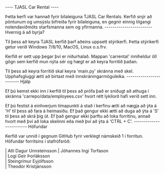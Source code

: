 

---- TJASL Car Rental ----

Þetta kerfi var hannað fyrir bílaleiguna TJASL Car Rentals. Kerfið snýr að pöntunum og umsýslu bifreiða fyrir bílaleiguna, en gegnir einnig tilgangi notendaviðmóts starfsmanna sem og yfirmanna. 
    ------------------------
       Hvernig á að byrja?

Til þess að keyra TJASL kerfið þarf aðeins uppsett stýrikerfi. Þetta stýrikerfi getur verið Windows 7/8/10, MacOS, Linux o.s.frv. 

Kerfið er sett upp þegar því er niðurhalað. Mappan 'carrental' inniheldur öll gögn sem kerfið mun nýta sér og hægt er að keyra forritið þaðan.

Til þess að keyra forritið skal keyra 'main.py' skránna með skel. Upphafsgluggi ætti að birtast með innskráningarmöguleika.
    ------------------------
             Hjálp

Ef þú kemst ekki inn í kerfið til þess að prófa það er sniðugt að athuga í skránna 'carrepo/data/employees.csv' hvort rétt lykilorð hafi verið sett inn.

Ef þú festist á einhverjum tímapunkti á stað í kerfinu ætti að nægja að ýta á 'H' til þess að fara á heimasíðu. Ef það gengur ekki ætti að duga að ýta á 'S' til þess að skrá þig út. Ef það gengur ekki þarftu að loka forritinu, annað hvort með því að loka skelinni eða með því að ýta á 'CTRL + C'.
    ------------------------
            Höfundar

Kerfið var unnið í gegnum GitHub fyrir verklegt námskeið 1 í forritun. Höfundar forritsins í stafrófsröð:

| Atli Dagur Unnsteinsson 
| Jóhannes Ingi Torfason  
| Logi Geir Þorláksson    
| Steingrímur Eyjólfsson  
| Theodór Kristjánsson    
    
